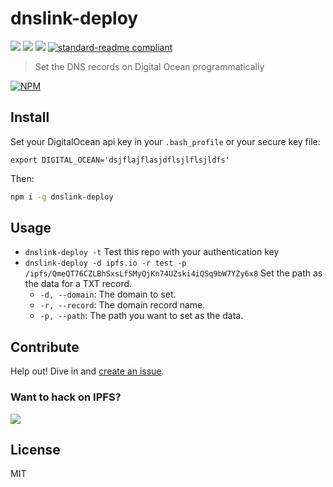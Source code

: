 # dnslink-deploy

[![](https://img.shields.io/badge/made%20by-Protocol%20Labs-blue.svg?style=flat-square)](http://ipn.io)
[![](https://img.shields.io/badge/project-IPFS-blue.svg?style=flat-square)](http://ipfs.io/)
[![](https://img.shields.io/badge/freenode-%23ipfs-blue.svg?style=flat-square)](http://webchat.freenode.net/?channels=%23ipfs)
[![standard-readme compliant](https://img.shields.io/badge/standard--readme-OK-green.svg?style=flat-square)](https://github.com/RichardLitt/standard-readme)

> Set the DNS records on Digital Ocean programmatically

[![NPM](https://nodei.co/npm/dnslink-deploy.png)](https://nodei.co/npm/dnslink-deploy/)

## Install

Set your DigitalOcean api key in your `.bash_profile` or your secure key file:

`export DIGITAL_OCEAN='dsjflajflasjdflsjlflsjldfs'`

Then:

```sh
npm i -g dnslink-deploy
```


## Usage

* `dnslink-deploy -t` Test this repo with your authentication key
* `dnslink-deploy -d ipfs.io -r test -p /ipfs/QmeQT76CZLBhSxsLfSMyQjKn74UZski4iQSq9bW7YZy6x8` Set the path as the data for a TXT record.
    * `-d, --domain`: The domain to set.
    * `-r, --record`: The domain record name.
    * `-p, --path`: The path you want to set as the data.


## Contribute

Help out! Dive in and [create an issue](//github.com/ipfs/dnslink-deploy/issues).

### Want to hack on IPFS?

[![](https://cdn.rawgit.com/jbenet/contribute-ipfs-gif/master/img/contribute.gif)](https://github.com/ipfs/community/blob/master/contributing.md)

## License

MIT
